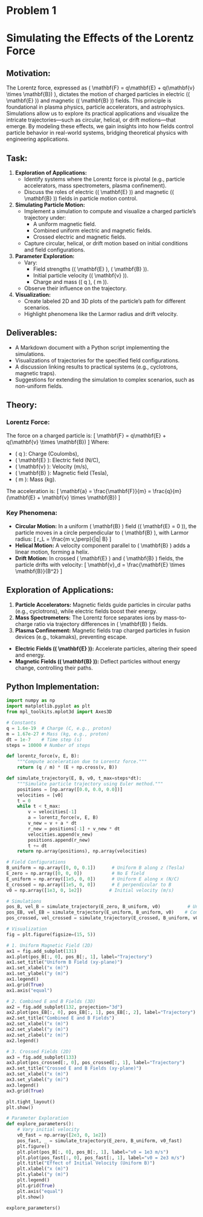 # Problem 1
# Simulating the Effects of the Lorentz Force

## Motivation:
The Lorentz force, expressed as \( \mathbf{F} = q\mathbf{E} + q(\mathbf{v} \times \mathbf{B}) \), dictates the motion of charged particles in electric (\( \mathbf{E} \)) and magnetic (\( \mathbf{B} \)) fields. This principle is foundational in plasma physics, particle accelerators, and astrophysics. Simulations allow us to explore its practical applications and visualize the intricate trajectories—such as circular, helical, or drift motions—that emerge. By modeling these effects, we gain insights into how fields control particle behavior in real-world systems, bridging theoretical physics with engineering applications.

## Task:
1. **Exploration of Applications:**
   - Identify systems where the Lorentz force is pivotal (e.g., particle accelerators, mass spectrometers, plasma confinement).
   - Discuss the roles of electric (\( \mathbf{E} \)) and magnetic (\( \mathbf{B} \)) fields in particle motion control.
2. **Simulating Particle Motion:**
   - Implement a simulation to compute and visualize a charged particle’s trajectory under:
     - A uniform magnetic field.
     - Combined uniform electric and magnetic fields.
     - Crossed electric and magnetic fields.
   - Capture circular, helical, or drift motion based on initial conditions and field configurations.
3. **Parameter Exploration:**
   - Vary:
     - Field strengths (\( \mathbf{E} \), \( \mathbf{B} \)).
     - Initial particle velocity (\( \mathbf{v} \)).
     - Charge and mass (\( q \), \( m \)).
   - Observe their influence on the trajectory.
4. **Visualization:**
   - Create labeled 2D and 3D plots of the particle’s path for different scenarios.
   - Highlight phenomena like the Larmor radius and drift velocity.

## Deliverables:
- A Markdown document with a Python script implementing the simulations.
- Visualizations of trajectories for the specified field configurations.
- A discussion linking results to practical systems (e.g., cyclotrons, magnetic traps).
- Suggestions for extending the simulation to complex scenarios, such as non-uniform fields.

## Theory:

### Lorentz Force:
The force on a charged particle is:
\[
\mathbf{F} = q\mathbf{E} + q(\mathbf{v} \times \mathbf{B})
\]
Where:
- \( q \): Charge (Coulombs),
- \( \mathbf{E} \): Electric field (N/C),
- \( \mathbf{v} \): Velocity (m/s),
- \( \mathbf{B} \): Magnetic field (Tesla),
- \( m \): Mass (kg).

The acceleration is:
\[
\mathbf{a} = \frac{\mathbf{F}}{m} = \frac{q}{m}(\mathbf{E} + \mathbf{v} \times \mathbf{B})
\]

### Key Phenomena:
- **Circular Motion:** In a uniform \( \mathbf{B} \) field (\( \mathbf{E} = 0 \)), the particle moves in a circle perpendicular to \( \mathbf{B} \), with Larmor radius:
  \[
  r_L = \frac{m v_\perp}{|q| B}
  \]
- **Helical Motion:** A velocity component parallel to \( \mathbf{B} \) adds a linear motion, forming a helix.
- **Drift Motion:** In crossed \( \mathbf{E} \) and \( \mathbf{B} \) fields, the particle drifts with velocity:
  \[
  \mathbf{v}_d = \frac{\mathbf{E} \times \mathbf{B}}{B^2}
  \]

## Exploration of Applications:
1. **Particle Accelerators:** Magnetic fields guide particles in circular paths (e.g., cyclotrons), while electric fields boost their energy.
2. **Mass Spectrometers:** The Lorentz force separates ions by mass-to-charge ratio via trajectory differences in \( \mathbf{B} \) fields.
3. **Plasma Confinement:** Magnetic fields trap charged particles in fusion devices (e.g., tokamaks), preventing escape.

- **Electric Fields (\( \mathbf{E} \)):** Accelerate particles, altering their speed and energy.
- **Magnetic Fields (\( \mathbf{B} \)):** Deflect particles without energy change, controlling their paths.

## Python Implementation:

```python
import numpy as np
import matplotlib.pyplot as plt
from mpl_toolkits.mplot3d import Axes3D

# Constants
q = 1.6e-19  # Charge (C, e.g., proton)
m = 1.67e-27 # Mass (kg, e.g., proton)
dt = 1e-7    # Time step (s)
steps = 10000 # Number of steps

def lorentz_force(v, E, B):
    """Compute acceleration due to Lorentz force."""
    return (q / m) * (E + np.cross(v, B))

def simulate_trajectory(E, B, v0, t_max=steps*dt):
    """Simulate particle trajectory using Euler method."""
    positions = [np.array([0.0, 0.0, 0.0])]
    velocities = [v0]
    t = 0
    while t < t_max:
        v = velocities[-1]
        a = lorentz_force(v, E, B)
        v_new = v + a * dt
        r_new = positions[-1] + v_new * dt
        velocities.append(v_new)
        positions.append(r_new)
        t += dt
    return np.array(positions), np.array(velocities)

# Field Configurations
B_uniform = np.array([0, 0, 0.1])      # Uniform B along z (Tesla)
E_zero = np.array([0, 0, 0])           # No E field
E_uniform = np.array([1e5, 0, 0])      # Uniform E along x (N/C)
E_crossed = np.array([1e5, 0, 0])      # E perpendicular to B
v0 = np.array([1e3, 0, 1e2])          # Initial velocity (m/s)

# Simulations
pos_B, vel_B = simulate_trajectory(E_zero, B_uniform, v0)          # Uniform B
pos_EB, vel_EB = simulate_trajectory(E_uniform, B_uniform, v0)    # Combined E and B
pos_crossed, vel_crossed = simulate_trajectory(E_crossed, B_uniform, v0)  # Crossed fields

# Visualization
fig = plt.figure(figsize=(15, 5))

# 1. Uniform Magnetic Field (2D)
ax1 = fig.add_subplot(131)
ax1.plot(pos_B[:, 0], pos_B[:, 1], label="Trajectory")
ax1.set_title("Uniform B Field (xy-plane)")
ax1.set_xlabel("x (m)")
ax1.set_ylabel("y (m)")
ax1.legend()
ax1.grid(True)
ax1.axis("equal")

# 2. Combined E and B Fields (3D)
ax2 = fig.add_subplot(132, projection="3d")
ax2.plot(pos_EB[:, 0], pos_EB[:, 1], pos_EB[:, 2], label="Trajectory")
ax2.set_title("Combined E and B Fields")
ax2.set_xlabel("x (m)")
ax2.set_ylabel("y (m)")
ax2.set_zlabel("z (m)")
ax2.legend()

# 3. Crossed Fields (2D)
ax3 = fig.add_subplot(133)
ax3.plot(pos_crossed[:, 0], pos_crossed[:, 1], label="Trajectory")
ax3.set_title("Crossed E and B Fields (xy-plane)")
ax3.set_xlabel("x (m)")
ax3.set_ylabel("y (m)")
ax3.legend()
ax3.grid(True)

plt.tight_layout()
plt.show()

# Parameter Exploration
def explore_parameters():
    # Vary initial velocity
    v0_fast = np.array([2e3, 0, 1e2])
    pos_fast, _ = simulate_trajectory(E_zero, B_uniform, v0_fast)
    plt.figure()
    plt.plot(pos_B[:, 0], pos_B[:, 1], label="v0 = 1e3 m/s")
    plt.plot(pos_fast[:, 0], pos_fast[:, 1], label="v0 = 2e3 m/s")
    plt.title("Effect of Initial Velocity (Uniform B)")
    plt.xlabel("x (m)")
    plt.ylabel("y (m)")
    plt.legend()
    plt.grid(True)
    plt.axis("equal")
    plt.show()

explore_parameters()
```